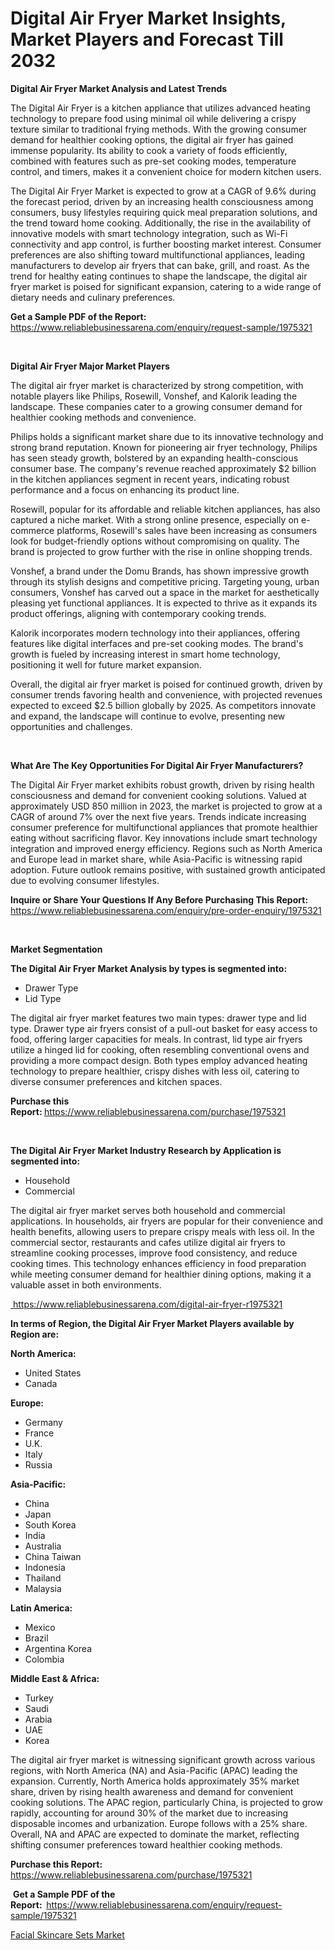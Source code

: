 <p><h1>Digital Air Fryer Market Insights, Market Players and Forecast Till 2032</h1></p><p><strong>Digital Air Fryer Market Analysis and Latest Trends</strong></p>
<p><p>The Digital Air Fryer is a kitchen appliance that utilizes advanced heating technology to prepare food using minimal oil while delivering a crispy texture similar to traditional frying methods. With the growing consumer demand for healthier cooking options, the digital air fryer has gained immense popularity. Its ability to cook a variety of foods efficiently, combined with features such as pre-set cooking modes, temperature control, and timers, makes it a convenient choice for modern kitchen users.</p><p>The Digital Air Fryer Market is expected to grow at a CAGR of 9.6% during the forecast period, driven by an increasing health consciousness among consumers, busy lifestyles requiring quick meal preparation solutions, and the trend toward home cooking. Additionally, the rise in the availability of innovative models with smart technology integration, such as Wi-Fi connectivity and app control, is further boosting market interest. Consumer preferences are also shifting toward multifunctional appliances, leading manufacturers to develop air fryers that can bake, grill, and roast. As the trend for healthy eating continues to shape the landscape, the digital air fryer market is poised for significant expansion, catering to a wide range of dietary needs and culinary preferences.</p></p>
<p><strong>Get a Sample PDF of the Report:&nbsp;</strong> <a href="https://www.reliablebusinessarena.com/enquiry/request-sample/1975321?utm_campaign=2259&utm_medium=2&utm_source=Github&utm_content=ia&utm_term=08022025&utm_id=digital-air-fryer">https://www.reliablebusinessarena.com/enquiry/request-sample/1975321</a></p>
<p>&nbsp;</p>
<p><strong>Digital Air Fryer Major Market Players</strong></p>
<p><p>The digital air fryer market is characterized by strong competition, with notable players like Philips, Rosewill, Vonshef, and Kalorik leading the landscape. These companies cater to a growing consumer demand for healthier cooking methods and convenience.</p><p>Philips holds a significant market share due to its innovative technology and strong brand reputation. Known for pioneering air fryer technology, Philips has seen steady growth, bolstered by an expanding health-conscious consumer base. The company's revenue reached approximately $2 billion in the kitchen appliances segment in recent years, indicating robust performance and a focus on enhancing its product line.</p><p>Rosewill, popular for its affordable and reliable kitchen appliances, has also captured a niche market. With a strong online presence, especially on e-commerce platforms, Rosewill's sales have been increasing as consumers look for budget-friendly options without compromising on quality. The brand is projected to grow further with the rise in online shopping trends.</p><p>Vonshef, a brand under the Domu Brands, has shown impressive growth through its stylish designs and competitive pricing. Targeting young, urban consumers, Vonshef has carved out a space in the market for aesthetically pleasing yet functional appliances. It is expected to thrive as it expands its product offerings, aligning with contemporary cooking trends.</p><p>Kalorik incorporates modern technology into their appliances, offering features like digital interfaces and pre-set cooking modes. The brand's growth is fueled by increasing interest in smart home technology, positioning it well for future market expansion.</p><p>Overall, the digital air fryer market is poised for continued growth, driven by consumer trends favoring health and convenience, with projected revenues expected to exceed $2.5 billion globally by 2025. As competitors innovate and expand, the landscape will continue to evolve, presenting new opportunities and challenges.</p></p>
<p>&nbsp;</p>
<p><strong>What Are The Key Opportunities For Digital Air Fryer Manufacturers?</strong></p>
<p><p>The Digital Air Fryer market exhibits robust growth, driven by rising health consciousness and demand for convenient cooking solutions. Valued at approximately USD 850 million in 2023, the market is projected to grow at a CAGR of around 7% over the next five years. Trends indicate increasing consumer preference for multifunctional appliances that promote healthier eating without sacrificing flavor. Key innovations include smart technology integration and improved energy efficiency. Regions such as North America and Europe lead in market share, while Asia-Pacific is witnessing rapid adoption. Future outlook remains positive, with sustained growth anticipated due to evolving consumer lifestyles.</p></p>
<p><strong>Inquire or Share Your Questions If Any Before Purchasing This Report:</strong> <a href="https://www.reliablebusinessarena.com/enquiry/pre-order-enquiry/1975321?utm_campaign=2259&utm_medium=2&utm_source=Github&utm_content=ia&utm_term=08022025&utm_id=digital-air-fryer">https://www.reliablebusinessarena.com/enquiry/pre-order-enquiry/1975321</a></p>
<p>&nbsp;</p>
<p><strong>Market Segmentation</strong></p>
<p><strong>The Digital Air Fryer Market Analysis by types is segmented into:</strong></p>
<p><ul><li>Drawer Type</li><li>Lid Type</li></ul></p>
<p><p>The digital air fryer market features two main types: drawer type and lid type. Drawer type air fryers consist of a pull-out basket for easy access to food, offering larger capacities for meals. In contrast, lid type air fryers utilize a hinged lid for cooking, often resembling conventional ovens and providing a more compact design. Both types employ advanced heating technology to prepare healthier, crispy dishes with less oil, catering to diverse consumer preferences and kitchen spaces.</p></p>
<p><strong>Purchase this Report:&nbsp;</strong><a href="https://www.reliablebusinessarena.com/purchase/1975321?utm_campaign=2259&utm_medium=2&utm_source=Github&utm_content=ia&utm_term=08022025&utm_id=digital-air-fryer">https://www.reliablebusinessarena.com/purchase/1975321</a></p>
<p>&nbsp;</p>
<p><strong>The Digital Air Fryer Market Industry Research by Application is segmented into:</strong></p>
<p><ul><li>Household</li><li>Commercial</li></ul></p>
<p><p>The digital air fryer market serves both household and commercial applications. In households, air fryers are popular for their convenience and health benefits, allowing users to prepare crispy meals with less oil. In the commercial sector, restaurants and cafes utilize digital air fryers to streamline cooking processes, improve food consistency, and reduce cooking times. This technology enhances efficiency in food preparation while meeting consumer demand for healthier dining options, making it a valuable asset in both environments.</p></p>
<p><a href="https://www.reliablebusinessarena.com/digital-air-fryer-r1975321?utm_campaign=2259&utm_medium=2&utm_source=Github&utm_content=ia&utm_term=08022025&utm_id=digital-air-fryer">&nbsp;https://www.reliablebusinessarena.com/digital-air-fryer-r1975321</a></p>
<p><strong>In terms of Region, the Digital Air Fryer Market Players available by Region are:</strong></p>
<p>
    <p> <strong> North America: </strong>
        <ul>
            <li>United States</li>
            <li>Canada</li>
        </ul>
        </p> 
    <p> <strong> Europe: </strong>
        <ul>
            <li>Germany</li>
            <li>France</li>
            <li>U.K.</li>
            <li>Italy</li>
            <li>Russia</li>
        </ul>
        </p> 
    <p> <strong> Asia-Pacific: </strong>
        <ul>
            <li>China</li>
            <li>Japan</li>
            <li>South Korea</li>
            <li>India</li>
            <li>Australia</li>
            <li>China Taiwan</li>
            <li>Indonesia</li>
            <li>Thailand</li>
            <li>Malaysia</li>
        </ul>
        </p> 
    <p> <strong> Latin America: </strong>
        <ul>
            <li>Mexico</li>
            <li>Brazil</li>
            <li>Argentina Korea</li>
            <li>Colombia</li>
        </ul>
        </p> 
    <p> <strong> Middle East & Africa: </strong>
        <ul>
            <li>Turkey</li>
            <li>Saudi</li>
            <li>Arabia</li>
            <li>UAE</li>
            <li>Korea</li>
        </ul>
    </p>
    </p>
<p><p>The digital air fryer market is witnessing significant growth across various regions, with North America (NA) and Asia-Pacific (APAC) leading the expansion. Currently, North America holds approximately 35% market share, driven by rising health awareness and demand for convenient cooking solutions. The APAC region, particularly China, is projected to grow rapidly, accounting for around 30% of the market due to increasing disposable incomes and urbanization. Europe follows with a 25% share. Overall, NA and APAC are expected to dominate the market, reflecting shifting consumer preferences toward healthier cooking methods.</p></p>
<p><strong>Purchase this Report: </strong><a href="https://www.reliablebusinessarena.com/purchase/1975321?utm_campaign=2259&utm_medium=2&utm_source=Github&utm_content=ia&utm_term=08022025&utm_id=digital-air-fryer">https://www.reliablebusinessarena.com/purchase/1975321</a></p>
<p>&nbsp;<strong>Get a Sample PDF of the Report:&nbsp;&nbsp;</strong><a href="https://www.reliablebusinessarena.com/enquiry/request-sample/1975321?utm_campaign=2259&utm_medium=2&utm_source=Github&utm_content=ia&utm_term=08022025&utm_id=digital-air-fryer">https://www.reliablebusinessarena.com/enquiry/request-sample/1975321</a></p>
<p><strong></strong></p>
<p><p><a href="https://github.com/sherikacas30/Market-Research-Report-List-1/blob/main/facial-skincare-sets-market.md?utm_campaign=2259&utm_medium=2&utm_source=Github&utm_content=ia&utm_term=08022025&utm_id=digital-air-fryer">Facial Skincare Sets Market</a></p></p>